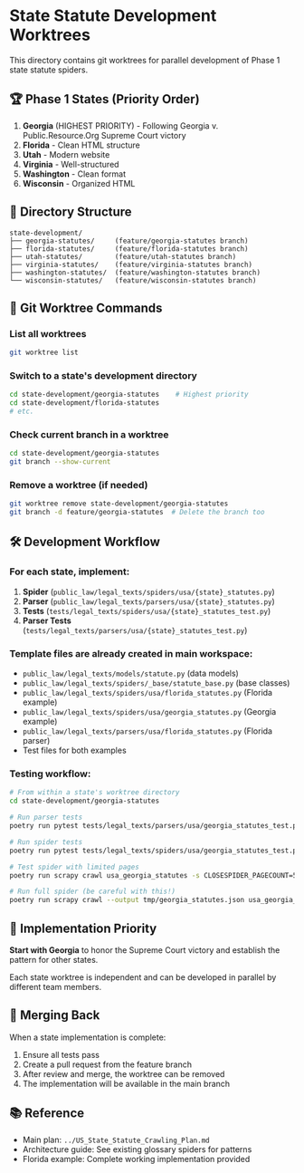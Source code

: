 # State Statute Development Worktrees

This directory contains git worktrees for parallel development of Phase 1 state statute spiders.

## 🏆 Phase 1 States (Priority Order)

1. **Georgia** (HIGHEST PRIORITY) - Following Georgia v. Public.Resource.Org Supreme Court victory
2. **Florida** - Clean HTML structure
3. **Utah** - Modern website
4. **Virginia** - Well-structured
5. **Washington** - Clean format  
6. **Wisconsin** - Organized HTML

## 📁 Directory Structure

```
state-development/
├── georgia-statutes/     (feature/georgia-statutes branch)
├── florida-statutes/     (feature/florida-statutes branch)
├── utah-statutes/        (feature/utah-statutes branch)
├── virginia-statutes/    (feature/virginia-statutes branch)
├── washington-statutes/  (feature/washington-statutes branch)
└── wisconsin-statutes/   (feature/wisconsin-statutes branch)
```

## 🔄 Git Worktree Commands

### List all worktrees
```bash
git worktree list
```

### Switch to a state's development directory
```bash
cd state-development/georgia-statutes    # Highest priority
cd state-development/florida-statutes
# etc.
```

### Check current branch in a worktree
```bash
cd state-development/georgia-statutes
git branch --show-current
```

### Remove a worktree (if needed)
```bash
git worktree remove state-development/georgia-statutes
git branch -d feature/georgia-statutes  # Delete the branch too
```

## 🛠️ Development Workflow

### For each state, implement:

1. **Spider** (`public_law/legal_texts/spiders/usa/{state}_statutes.py`)
2. **Parser** (`public_law/legal_texts/parsers/usa/{state}_statutes.py`)
3. **Tests** (`tests/legal_texts/spiders/usa/{state}_statutes_test.py`)
4. **Parser Tests** (`tests/legal_texts/parsers/usa/{state}_statutes_test.py`)

### Template files are already created in main workspace:
- `public_law/legal_texts/models/statute.py` (data models)
- `public_law/legal_texts/spiders/_base/statute_base.py` (base classes)
- `public_law/legal_texts/spiders/usa/florida_statutes.py` (Florida example)
- `public_law/legal_texts/spiders/usa/georgia_statutes.py` (Georgia example)
- `public_law/legal_texts/parsers/usa/florida_statutes.py` (Florida parser)
- Test files for both examples

### Testing workflow:
```bash
# From within a state's worktree directory
cd state-development/georgia-statutes

# Run parser tests
poetry run pytest tests/legal_texts/parsers/usa/georgia_statutes_test.py

# Run spider tests  
poetry run pytest tests/legal_texts/spiders/usa/georgia_statutes_test.py

# Test spider with limited pages
poetry run scrapy crawl usa_georgia_statutes -s CLOSESPIDER_PAGECOUNT=5

# Run full spider (be careful with this!)
poetry run scrapy crawl --output tmp/georgia_statutes.json usa_georgia_statutes
```

## 🎯 Implementation Priority

**Start with Georgia** to honor the Supreme Court victory and establish the pattern for other states.

Each state worktree is independent and can be developed in parallel by different team members.

## 🔗 Merging Back

When a state implementation is complete:

1. Ensure all tests pass
2. Create a pull request from the feature branch
3. After review and merge, the worktree can be removed
4. The implementation will be available in the main branch

## 📚 Reference

- Main plan: `../US_State_Statute_Crawling_Plan.md`
- Architecture guide: See existing glossary spiders for patterns
- Florida example: Complete working implementation provided